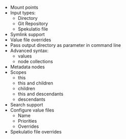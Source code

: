 
* Mount points
* Input types:
    * Directory
    * Git Repository
    * Spekulatio file
* Symlink support
* Value file overrides
* Pass output directory as parameter in command line
* Advanced syntax:
    * values
    * node collections
* Metadata nodes
* Scopes
    * this
    * this and children
    * children
    * this and descendants
    * descendants
* Search support
* Configure value files
    * Name
    * Priorities
    * Overrides
* Spekulatio file overrides
